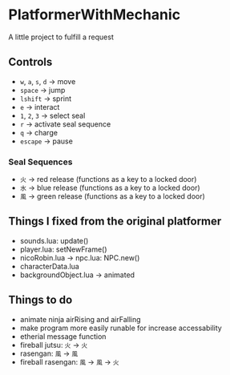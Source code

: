 # PlatformerWithMechanic
A little project to fulfill a request

## Controls
* ```w```, ```a```, ```s```, ```d``` -> move
* ```space``` -> jump
* ```lshift``` -> sprint
* ```e``` -> interact
* ```1```, ```2```, ```3``` -> select seal
* ```r``` -> activate seal sequence
* ```q``` -> charge
* ```escape``` -> pause

### Seal Sequences
* ```火``` -> red release (functions as a key to a locked door)
* ```水``` -> blue release (functions as a key to a locked door)
* ```風``` -> green release (functions as a key to a locked door)

## Things I fixed from the original platformer
* sounds.lua: update()
* player.lua: setNewFrame()
* nicoRobin.lua -> npc.lua: NPC.new()
* characterData.lua
* backgroundObject.lua -> animated

## Things to do
* animate ninja airRising and airFalling
* make program more easily runable for increase accessability
* etherial message function
* fireball jutsu: ```火``` -> ```火```
* rasengan: ```風``` -> ```風```
* fireball rasengan: ```風``` -> ```風``` -> ```火```
